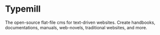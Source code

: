 # Typemill

The open-source flat-file cms for text-driven websites. Create handbooks, documentations, manuals, web-novels, traditional websites, and more.

